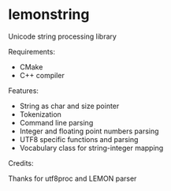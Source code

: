 # lemonstring
Unicode string processing library

Requirements:

- CMake
- C++ compiler

Features:

- String as char and size pointer
- Tokenization
- Command line parsing
- Integer and floating point numbers parsing
- UTF8 specific functions and parsing
- Vocabulary class for string-integer mapping

Credits:

Thanks for utf8proc and LEMON parser
